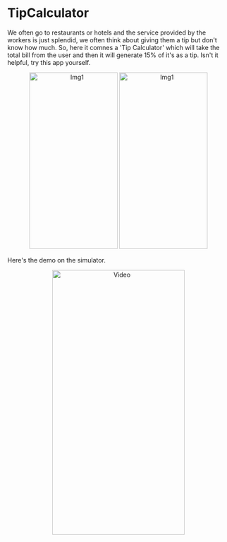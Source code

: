 # TipCalculator

We often go to restaurants or hotels and the service provided by the workers is just splendid, we often think about giving them a tip but don't know how much. So, here it comnes a 'Tip Calculator' which will take the total bill from the user and then it will generate 15% of it's as a tip. Isn't it helpful, try this app yourself.

<p align="center">
  <img width="200" height = "400" alt="Img1" src="https://user-images.githubusercontent.com/90863360/213879440-f733d9ad-cf84-420f-b646-1d54a08b7366.png">
  
  <img width="200" height = "400" alt="Img1" src="https://user-images.githubusercontent.com/90863360/213879450-4f5ae3c2-bd53-4461-ba53-20bcf4d05a83.png">
</p>

Here's the demo on the simulator.

<p align="center">
  <img width="300" height = "600" alt="Video" src="https://user-images.githubusercontent.com/90863360/213879560-f7dee958-2044-4a67-95e5-b8ac90376731.mp4">
</p>

